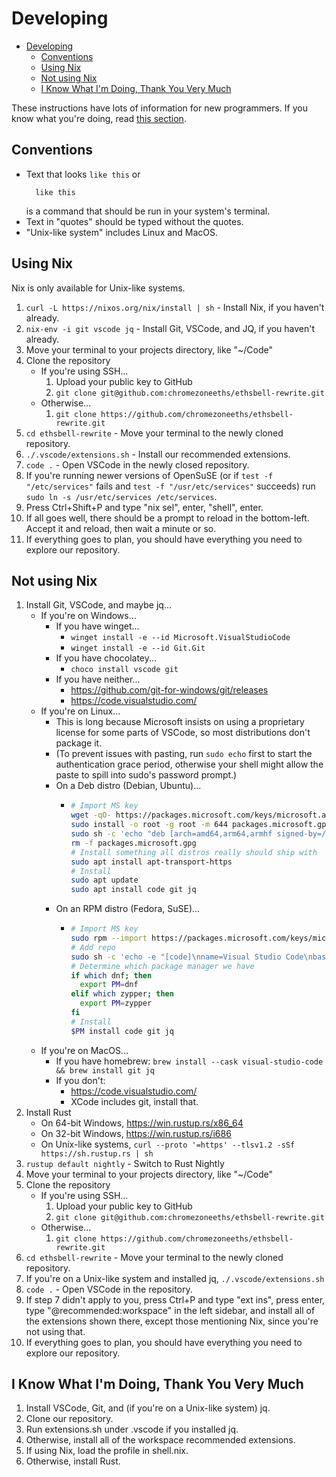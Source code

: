 # Developing

- [Developing](#developing)
  - [Conventions](#conventions)
  - [Using Nix](#using-nix)
  - [Not using Nix](#not-using-nix)
  - [I Know What I'm Doing, Thank You Very Much](#i-know-what-im-doing-thank-you-very-much)

These instructions have lots of information for new programmers. If you know what you're doing, read [this section](#i-know-what-im-doing-thank-you-very-much).

## Conventions

* Text that looks `like this` or 
  ```
	like this
	```
	is a command that should be run in your system's terminal.
* Text in "quotes" should be typed without the quotes.
* "Unix-like system" includes Linux and MacOS.

## Using Nix

Nix is only available for Unix-like systems.

1. `curl -L https://nixos.org/nix/install | sh` - Install Nix, if you haven't already.
2. `nix-env -i git vscode jq` - Install Git, VSCode, and JQ, if you haven't already.
3. Move your terminal to your projects directory, like "~/Code"
4. Clone the repository
   * If you're using SSH...
     1. Upload your public key to GitHub
     2. `git clone git@github.com:chromezoneeths/ethsbell-rewrite.git`
   * Otherwise...
     1. `git clone https://github.com/chromezoneeths/ethsbell-rewrite.git`
5. `cd ethsbell-rewrite` - Move your terminal to the newly cloned repository.
6. `./.vscode/extensions.sh` - Install our recommended extensions.
7. `code .` - Open VSCode in the newly closed repository.
8. If you're running newer versions of OpenSuSE (or if `test -f "/etc/services"` fails and `test -f "/usr/etc/services"` succeeds) run `sudo ln -s /usr/etc/services /etc/services`.
9. Press Ctrl+Shift+P and type "nix sel", enter, "shell", enter.
10. If all goes well, there should be a prompt to reload in the bottom-left. Accept it and reload, then wait a minute or so.
11. If everything goes to plan, you should have everything you need to explore our repository.

## Not using Nix

1. Install Git, VSCode, and maybe jq...
   * If you're on Windows...
     * If you have winget...
       * `winget install -e --id Microsoft.VisualStudioCode`
       * `winget install -e --id Git.Git`
     * If you have chocolatey...
       * `choco install vscode git`
     * If you have neither...
       * https://github.com/git-for-windows/git/releases
       * https://code.visualstudio.com/
   * If you're on Linux...
     * This is long because Microsoft insists on using a proprietary license for some parts of VSCode, so most distributions don't package it.
     * (To prevent issues with pasting, run `sudo echo` first to start the authentication grace period, otherwise your shell might allow the paste to spill into sudo's password prompt.)
     * On a Deb distro (Debian, Ubuntu)...
       * ```bash
         # Import MS key
         wget -qO- https://packages.microsoft.com/keys/microsoft.asc | gpg --dearmor > packages microsoft.gpg
         sudo install -o root -g root -m 644 packages.microsoft.gpg /etc/apt/trusted.gpg.d/
         sudo sh -c 'echo "deb [arch=amd64,arm64,armhf signed-by=/etc/apt/trusted.gpg.d/packages microsoft.gpg] https://packages.microsoft.com/repos/code stable main" > /etc/apt/sources.list d/vscode.list'
         rm -f packages.microsoft.gpg
         # Install something all distros really should ship with
         sudo apt install apt-transport-https
         # Install
         sudo apt update
         sudo apt install code git jq
         ```
     * On an RPM distro (Fedora, SuSE)...
       * ```bash
         # Import MS key
         sudo rpm --import https://packages.microsoft.com/keys/microsoft.asc
         # Add repo
         sudo sh -c 'echo -e "[code]\nname=Visual Studio Code\nbaseurl=https://packages.microsoft.com/yumrepos/vscode\nenabled=1\ngpgcheck=1\ngpgkey=https://packages.microsoft.com/keys/microsoft.asc" > /etc/yum.repos.d/vscode.repo'
         # Determine which package manager we have
         if which dnf; then
           export PM=dnf
         elif which zypper; then
           export PM=zypper
         fi
         # Install
         $PM install code git jq
         ```
   * If you're on MacOS...
     * If you have homebrew: `brew install --cask visual-studio-code && brew install git jq`
     * If you don't:
       * https://code.visualstudio.com/
       * XCode includes git, install that.
2. Install Rust
   * On 64-bit Windows, https://win.rustup.rs/x86_64
   * On 32-bit Windows, https://win.rustup.rs/i686
   * On Unix-like systems, `curl --proto '=https' --tlsv1.2 -sSf https://sh.rustup.rs | sh`
3. `rustup default nightly` - Switch to Rust Nightly
4. Move your terminal to your projects directory, like "~/Code"
5. Clone the repository
   * If you're using SSH...
     1. Upload your public key to GitHub
     2. `git clone git@github.com:chromezoneeths/ethsbell-rewrite.git`
   * Otherwise...
     1. `git clone https://github.com/chromezoneeths/ethsbell-rewrite.git`
6. `cd ethsbell-rewrite` - Move your terminal to the newly cloned repository.
7. If you're on a Unix-like system and installed jq, `./.vscode/extensions.sh`
8. `code .` - Open VSCode in the repository.
9. If step 7 didn't apply to you, press Ctrl+P and type "ext ins", press enter, type "@recommended:workspace" in the left sidebar, and install all of the extensions shown there, except those mentioning Nix, since you're not using that.
10. If everything goes to plan, you should have everything you need to explore our repository.

## I Know What I'm Doing, Thank You Very Much

1. Install VSCode, Git, and (if you're on a Unix-like system) jq.
2. Clone our repository.
3. Run extensions.sh under .vscode if you installed jq.
4. Otherwise, install all of the workspace recommended extensions.
5. If using Nix, load the profile in shell.nix.
6. Otherwise, install Rust.